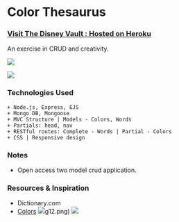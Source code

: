 # Color Thesaurus

### [Visit The Disney Vault : Hosted on Heroku](https://colorthesaurus.herokuapp.com/)

An exercise in CRUD and creativity.

![](http://i.imgur.com/mbtulou.png)

![](http://i.imgur.com/kW6Bx5U.png)

### Technologies Used

```
+ Node.js, Express, EJS
+ Mongo DB, Mongoose
+ MVC Structure | Models - Colors, Words
+ Partials: head, nav
+ RESTful routes: Complete - Words | Partial - Colors
+ CSS | Responsive design
```

### Notes
+ Open access two model crud application.  

### Resources & Inspiration
+ Dictionary.com
+ [Colors](http://clrs.cc/)
![](http://i.imgur.com/pqOG)g12.png)
![](http://i.imgur.com/fJfoZZm.png)
